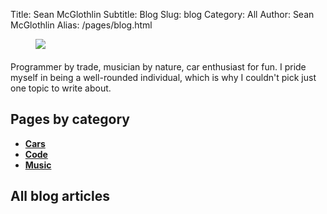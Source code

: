 Title: Sean McGlothlin
Subtitle: Blog
Slug: blog
Category: All
Author: Sean McGlothlin
Alias: /pages/blog.html

<figure class="image-right">
  <img src="/images/miata.jpg">
</figure>

<p style="margin-top:20px">Programmer by trade, musician by nature, car enthusiast for fun. I pride myself in being a well-rounded individual, which is why I couldn't pick just one topic to write about.</p>

## Pages by category

- [**Cars**](../blog/cars)
- [**Code**](../blog/code)
- [**Music**](../blog/music)

## All blog articles